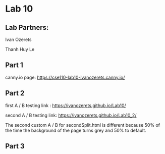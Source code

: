 # Lab 10

## Lab Partners:

Ivan Ozerets

Thanh Huy Le

## Part 1

canny.io page: https://cse110-lab10-ivanozerets.canny.io/

## Part 2

first A / B testing link : https://ivanozerets.github.io/Lab10/

second A / B testing link: https://ivanozerets.github.io/Lab10_2/

The second custom A / B for secondSplit.html is different because 50% of the time the background of the page turns grey and 50% to default.

## Part 3

